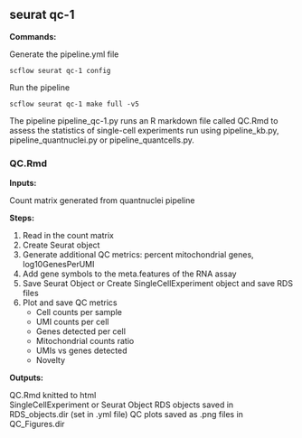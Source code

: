 ## seurat qc-1

**Commands:**

Generate the pipeline.yml file

    scflow seurat qc-1 config

Run the pipeline

    scflow seurat qc-1 make full -v5

The pipeline pipeline_qc-1.py runs an R markdown file called QC.Rmd to assess the statistics of single-cell experiments run using pipeline_kb.py,  pipeline_quantnuclei.py or pipeline_quantcells.py.

### QC.Rmd

**Inputs:**

Count matrix generated from quantnuclei pipeline  

**Steps:**
1. Read in the count matrix
2. Create Seurat object
3. Generate additional QC metrics: percent mitochondrial genes, log10GenesPerUMI
4. Add gene symbols to the meta.features of the RNA assay
5. Save Seurat Object or Create SingleCellExperiment object and save RDS files
6. Plot and save QC metrics
	- Cell counts per sample
	- UMI counts per cell
	- Genes detected per cell
	- Mitochondrial counts ratio
	- UMIs vs genes detected
	- Novelty

**Outputs:**

QC.Rmd knitted to html  
SingleCellExperiment or Seurat Object RDS objects saved in RDS_objects.dir  (set in .yml file)
QC plots saved as .png files in QC_Figures.dir  
